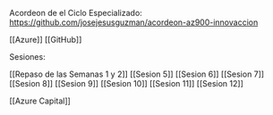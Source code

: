 Acordeon de el Ciclo Especializado:
https://github.com/josejesusguzman/acordeon-az900-innovaccion

[[Azure]]
[[GitHub]]

Sesiones:

[[Repaso de las Semanas 1 y 2]]
[[Sesion 5]]
[[Sesion 6]]
[[Sesion 7]]
[[Sesion 8]]
[[Sesion 9]]
[[Sesion 10]]
[[Sesion 11]]
[[Sesion 12]]

[[Azure Capital]]